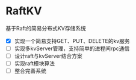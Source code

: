 # RaftKV
基于Raft的简易分布式KV存储系统
- [x] 实现一个简易支持GET、PUT、DELETE的kv服务
- [ ] 实现多kvServer管理，支持简单的进程间rpc通信
- [ ] 设计raft与kvServer结合方案
- [ ] 实现raft模块算法
- [ ] 整合完善系统
